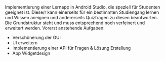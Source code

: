 Implementierung einer Lernapp in Android Studio, die speziell für Studenten geeignet ist. Diese/r kann einerseits für ein bestimmten Studiengang lernen und Wissen aneignen und andererseits Quizfragen zu diesen beantworten.
Die Grundstruktur steht und muss entsprechend noch verfeinert und erweitert werden.
Vorerst anstehende Aufgaben:
- Verschönerung der GUI
- UI erweitern
- Implementierung einer API für Fragen & Lösung Erstellung
- App Widgetdesign
